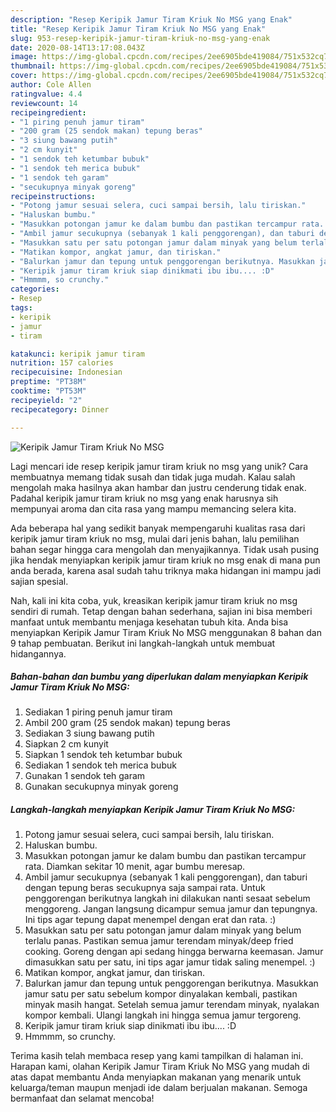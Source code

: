 ```yaml
---
description: "Resep Keripik Jamur Tiram Kriuk No MSG yang Enak"
title: "Resep Keripik Jamur Tiram Kriuk No MSG yang Enak"
slug: 953-resep-keripik-jamur-tiram-kriuk-no-msg-yang-enak
date: 2020-08-14T13:17:08.043Z
image: https://img-global.cpcdn.com/recipes/2ee6905bde419084/751x532cq70/keripik-jamur-tiram-kriuk-no-msg-foto-resep-utama.jpg
thumbnail: https://img-global.cpcdn.com/recipes/2ee6905bde419084/751x532cq70/keripik-jamur-tiram-kriuk-no-msg-foto-resep-utama.jpg
cover: https://img-global.cpcdn.com/recipes/2ee6905bde419084/751x532cq70/keripik-jamur-tiram-kriuk-no-msg-foto-resep-utama.jpg
author: Cole Allen
ratingvalue: 4.4
reviewcount: 14
recipeingredient:
- "1 piring penuh jamur tiram"
- "200 gram (25 sendok makan) tepung beras"
- "3 siung bawang putih"
- "2 cm kunyit"
- "1 sendok teh ketumbar bubuk"
- "1 sendok teh merica bubuk"
- "1 sendok teh garam"
- "secukupnya minyak goreng"
recipeinstructions:
- "Potong jamur sesuai selera, cuci sampai bersih, lalu tiriskan."
- "Haluskan bumbu."
- "Masukkan potongan jamur ke dalam bumbu dan pastikan tercampur rata. Diamkan sekitar 10 menit, agar bumbu meresap."
- "Ambil jamur secukupnya (sebanyak 1 kali penggorengan), dan taburi dengan tepung beras secukupnya saja sampai rata. Untuk penggorengan berikutnya langkah ini dilakukan nanti sesaat sebelum menggoreng. Jangan langsung dicampur semua jamur dan tepungnya. Ini tips agar tepung dapat menempel dengan erat dan rata. :)"
- "Masukkan satu per satu potongan jamur dalam minyak yang belum terlalu panas. Pastikan semua jamur terendam minyak/deep fried cooking. Goreng dengan api sedang hingga berwarna keemasan. Jamur dimasukkan satu per satu, ini tips agar jamur tidak saling menempel. :)"
- "Matikan kompor, angkat jamur, dan tiriskan."
- "Balurkan jamur dan tepung untuk penggorengan berikutnya. Masukkan jamur satu per satu sebelum kompor dinyalakan kembali, pastikan minyak masih hangat. Setelah semua jamur terendam minyak, nyalakan kompor kembali. Ulangi langkah ini hingga semua jamur tergoreng."
- "Keripik jamur tiram kriuk siap dinikmati ibu ibu.... :D"
- "Hmmmm, so crunchy."
categories:
- Resep
tags:
- keripik
- jamur
- tiram

katakunci: keripik jamur tiram 
nutrition: 157 calories
recipecuisine: Indonesian
preptime: "PT38M"
cooktime: "PT53M"
recipeyield: "2"
recipecategory: Dinner

---
```



![Keripik Jamur Tiram Kriuk No MSG](https://img-global.cpcdn.com/recipes/2ee6905bde419084/751x532cq70/keripik-jamur-tiram-kriuk-no-msg-foto-resep-utama.jpg)

Lagi mencari ide resep keripik jamur tiram kriuk no msg yang unik? Cara membuatnya memang tidak susah dan tidak juga mudah. Kalau salah mengolah maka hasilnya akan hambar dan justru cenderung tidak enak. Padahal keripik jamur tiram kriuk no msg yang enak harusnya sih mempunyai aroma dan cita rasa yang mampu memancing selera kita.



Ada beberapa hal yang sedikit banyak mempengaruhi kualitas rasa dari keripik jamur tiram kriuk no msg, mulai dari jenis bahan, lalu pemilihan bahan segar hingga cara mengolah dan menyajikannya. Tidak usah pusing jika hendak menyiapkan keripik jamur tiram kriuk no msg enak di mana pun anda berada, karena asal sudah tahu triknya maka hidangan ini mampu jadi sajian spesial.


Nah, kali ini kita coba, yuk, kreasikan keripik jamur tiram kriuk no msg sendiri di rumah. Tetap dengan bahan sederhana, sajian ini bisa memberi manfaat untuk membantu menjaga kesehatan tubuh kita. Anda bisa menyiapkan Keripik Jamur Tiram Kriuk No MSG menggunakan 8 bahan dan 9 tahap pembuatan. Berikut ini langkah-langkah untuk membuat hidangannya.

<!--inarticleads1-->

##### Bahan-bahan dan bumbu yang diperlukan dalam menyiapkan Keripik Jamur Tiram Kriuk No MSG:

1. Sediakan 1 piring penuh jamur tiram
1. Ambil 200 gram (25 sendok makan) tepung beras
1. Sediakan 3 siung bawang putih
1. Siapkan 2 cm kunyit
1. Siapkan 1 sendok teh ketumbar bubuk
1. Sediakan 1 sendok teh merica bubuk
1. Gunakan 1 sendok teh garam
1. Gunakan secukupnya minyak goreng




<!--inarticleads2-->

##### Langkah-langkah menyiapkan Keripik Jamur Tiram Kriuk No MSG:

1. Potong jamur sesuai selera, cuci sampai bersih, lalu tiriskan.
1. Haluskan bumbu.
1. Masukkan potongan jamur ke dalam bumbu dan pastikan tercampur rata. Diamkan sekitar 10 menit, agar bumbu meresap.
1. Ambil jamur secukupnya (sebanyak 1 kali penggorengan), dan taburi dengan tepung beras secukupnya saja sampai rata. Untuk penggorengan berikutnya langkah ini dilakukan nanti sesaat sebelum menggoreng. Jangan langsung dicampur semua jamur dan tepungnya. Ini tips agar tepung dapat menempel dengan erat dan rata. :)
1. Masukkan satu per satu potongan jamur dalam minyak yang belum terlalu panas. Pastikan semua jamur terendam minyak/deep fried cooking. Goreng dengan api sedang hingga berwarna keemasan. Jamur dimasukkan satu per satu, ini tips agar jamur tidak saling menempel. :)
1. Matikan kompor, angkat jamur, dan tiriskan.
1. Balurkan jamur dan tepung untuk penggorengan berikutnya. Masukkan jamur satu per satu sebelum kompor dinyalakan kembali, pastikan minyak masih hangat. Setelah semua jamur terendam minyak, nyalakan kompor kembali. Ulangi langkah ini hingga semua jamur tergoreng.
1. Keripik jamur tiram kriuk siap dinikmati ibu ibu.... :D
1. Hmmmm, so crunchy.




Terima kasih telah membaca resep yang kami tampilkan di halaman ini. Harapan kami, olahan Keripik Jamur Tiram Kriuk No MSG yang mudah di atas dapat membantu Anda menyiapkan makanan yang menarik untuk keluarga/teman maupun menjadi ide dalam berjualan makanan. Semoga bermanfaat dan selamat mencoba!
